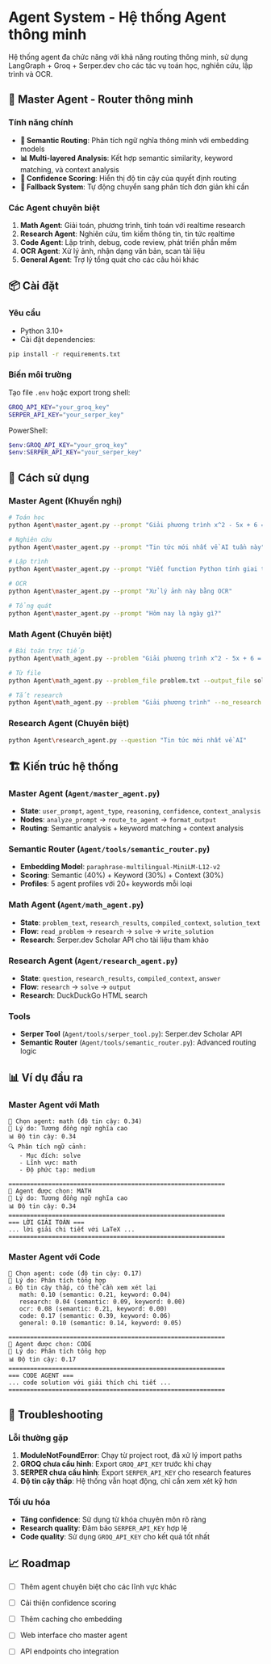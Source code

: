 # Agent System - Hệ thống Agent thông minh

Hệ thống agent đa chức năng với khả năng routing thông minh, sử dụng LangGraph + Groq + Serper.dev cho các tác vụ toán học, nghiên cứu, lập trình và OCR.

## 🚀 Master Agent - Router thông minh

### Tính năng chính
- **🧠 Semantic Routing**: Phân tích ngữ nghĩa thông minh với embedding models
- **📊 Multi-layered Analysis**: Kết hợp semantic similarity, keyword matching, và context analysis
- **🎯 Confidence Scoring**: Hiển thị độ tin cậy của quyết định routing
- **🔄 Fallback System**: Tự động chuyển sang phân tích đơn giản khi cần

### Các Agent chuyên biệt
1. **Math Agent**: Giải toán, phương trình, tính toán với realtime research
2. **Research Agent**: Nghiên cứu, tìm kiếm thông tin, tin tức realtime
3. **Code Agent**: Lập trình, debug, code review, phát triển phần mềm
4. **OCR Agent**: Xử lý ảnh, nhận dạng văn bản, scan tài liệu
5. **General Agent**: Trợ lý tổng quát cho các câu hỏi khác

## 📦 Cài đặt

### Yêu cầu
- Python 3.10+
- Cài đặt dependencies:
```bash
pip install -r requirements.txt
```

### Biến môi trường
Tạo file `.env` hoặc export trong shell:
```bash
GROQ_API_KEY="your_groq_key"
SERPER_API_KEY="your_serper_key"
```

PowerShell:
```powershell
$env:GROQ_API_KEY="your_groq_key"
$env:SERPER_API_KEY="your_serper_key"
```

## 🎯 Cách sử dụng

### Master Agent (Khuyến nghị)
```bash
# Toán học
python Agent\master_agent.py --prompt "Giải phương trình x^2 - 5x + 6 = 0"

# Nghiên cứu
python Agent\master_agent.py --prompt "Tin tức mới nhất về AI tuần này"

# Lập trình
python Agent\master_agent.py --prompt "Viết function Python tính giai thừa"

# OCR
python Agent\master_agent.py --prompt "Xử lý ảnh này bằng OCR"

# Tổng quát
python Agent\master_agent.py --prompt "Hôm nay là ngày gì?"
```

### Math Agent (Chuyên biệt)
```bash
# Bài toán trực tiếp
python Agent\math_agent.py --problem "Giải phương trình x^2 - 5x + 6 = 0"

# Từ file
python Agent\math_agent.py --problem_file problem.txt --output_file solution.md

# Tắt research
python Agent\math_agent.py --problem "Giải phương trình" --no_research
```

### Research Agent (Chuyên biệt)
```bash
python Agent\research_agent.py --question "Tin tức mới nhất về AI"
```

## 🏗️ Kiến trúc hệ thống

### Master Agent (`Agent/master_agent.py`)
- **State**: `user_prompt`, `agent_type`, `reasoning`, `confidence`, `context_analysis`
- **Nodes**: `analyze_prompt` → `route_to_agent` → `format_output`
- **Routing**: Semantic analysis + keyword matching + context analysis

### Semantic Router (`Agent/tools/semantic_router.py`)
- **Embedding Model**: `paraphrase-multilingual-MiniLM-L12-v2`
- **Scoring**: Semantic (40%) + Keyword (30%) + Context (30%)
- **Profiles**: 5 agent profiles với 20+ keywords mỗi loại

### Math Agent (`Agent/math_agent.py`)
- **State**: `problem_text`, `research_results`, `compiled_context`, `solution_text`
- **Flow**: `read_problem` → `research` → `solve` → `write_solution`
- **Research**: Serper.dev Scholar API cho tài liệu tham khảo

### Research Agent (`Agent/research_agent.py`)
- **State**: `question`, `research_results`, `compiled_context`, `answer`
- **Flow**: `research` → `solve` → `output`
- **Research**: DuckDuckGo HTML search

### Tools
- **Serper Tool** (`Agent/tools/serper_tool.py`): Serper.dev Scholar API
- **Semantic Router** (`Agent/tools/semantic_router.py`): Advanced routing logic

## 📊 Ví dụ đầu ra

### Master Agent với Math
```
🤖 Chọn agent: math (độ tin cậy: 0.34)
💭 Lý do: Tương đồng ngữ nghĩa cao
📊 Độ tin cậy: 0.34
🔍 Phân tích ngữ cảnh:
   - Mục đích: solve
   - Lĩnh vực: math
   - Độ phức tạp: medium

============================================================
🎯 Agent được chọn: MATH
💭 Lý do: Tương đồng ngữ nghĩa cao
📊 Độ tin cậy: 0.34
============================================================
=== LỜI GIẢI TOÁN ===
... lời giải chi tiết với LaTeX ...
============================================================
```

### Master Agent với Code
```
🤖 Chọn agent: code (độ tin cậy: 0.17)
💭 Lý do: Phân tích tổng hợp
⚠️ Độ tin cậy thấp, có thể cần xem xét lại
   math: 0.10 (semantic: 0.21, keyword: 0.04)
   research: 0.04 (semantic: 0.09, keyword: 0.00)
   ocr: 0.08 (semantic: 0.21, keyword: 0.00)
   code: 0.17 (semantic: 0.39, keyword: 0.06)
   general: 0.10 (semantic: 0.14, keyword: 0.05)

============================================================
🎯 Agent được chọn: CODE
💭 Lý do: Phân tích tổng hợp
📊 Độ tin cậy: 0.17
============================================================
=== CODE AGENT ===
... code solution với giải thích chi tiết ...
============================================================
```

## 🔧 Troubleshooting

### Lỗi thường gặp
1. **ModuleNotFoundError**: Chạy từ project root, đã xử lý import paths
2. **GROQ chưa cấu hình**: Export `GROQ_API_KEY` trước khi chạy
3. **SERPER chưa cấu hình**: Export `SERPER_API_KEY` cho research features
4. **Độ tin cậy thấp**: Hệ thống vẫn hoạt động, chỉ cần xem xét kỹ hơn

### Tối ưu hóa
- **Tăng confidence**: Sử dụng từ khóa chuyên môn rõ ràng
- **Research quality**: Đảm bảo `SERPER_API_KEY` hợp lệ
- **Code quality**: Sử dụng `GROQ_API_KEY` cho kết quả tốt nhất

## 📈 Roadmap

- [ ] Thêm agent chuyên biệt cho các lĩnh vực khác
- [ ] Cải thiện confidence scoring
- [ ] Thêm caching cho embedding
- [ ] Web interface cho master agent
- [ ] API endpoints cho integration


